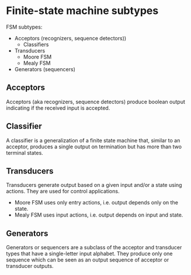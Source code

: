 # Finite-state machine subtypes

FSM subtypes:
- Acceptors (recognizers, sequence detectors))
  - Classifiers
- Transducers
  - Moore FSM
  - Mealy FSM
- Generators (sequencers)


## Acceptors
Acceptors (aka recognizers, sequence detectors) 
produce boolean output indicating if the received input is accepted.

## Classifier
A classifier is a generalization of a finite state machine that, similar to an acceptor, produces a single output on termination but has more than two terminal states.

## Transducers
Transducers generate output based on a given input and/or a state using actions. They are used for control applications.
- Moore FSM uses only entry actions, i.e. output depends only on the state.
- Mealy FSM uses input actions, i.e. output depends on input and state.

## Generators
Generators or sequencers are a subclass of the acceptor and transducer types that have a single-letter input alphabet. They produce only one sequence which can be seen as an output sequence of acceptor or transducer outputs.
